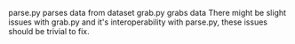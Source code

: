 parse.py parses data from dataset
grab.py grabs data
There might be slight issues with grab.py and it's interoperability with parse.py, these issues should be trivial to fix.
